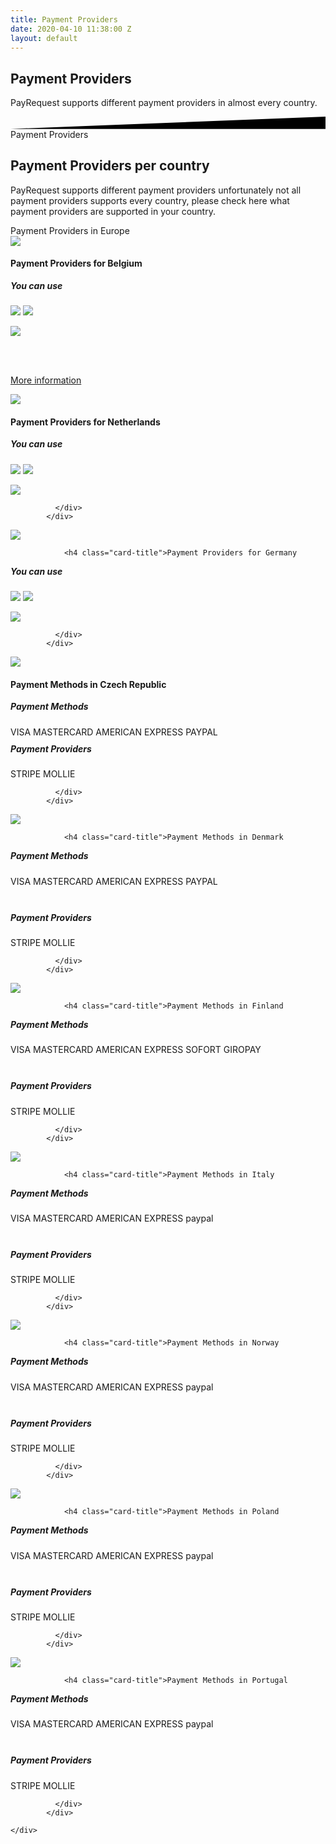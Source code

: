 ```yaml
---
title: Payment Providers
date: 2020-04-10 11:38:00 Z
layout: default
---
```


<div class="position-relative">
	<!-- Hero for FREE version -->
	<section class="section section-lg section-shaped">
		<!-- Background circles -->
		<div class="shape shape-style-self shape-primary">
			<span class="span-150"></span>
			<span class="span-50"></span>
			<span class="span-50"></span>
			<span class="span-75"></span>
			<span class="span-100"></span>
			<span class="span-75"></span>
			<span class="span-50"></span>
			<span class="span-100"></span>
			<span class="span-50"></span>
			<span class="span-100"></span>
		</div>
		<div class="container shape-container d-flex align-items-center">
			<div class="col px-0">
				<div class="row align-items-center justify-content-center">
					<div class="col-lg-6 text-center">
						<div class="icon icon-shape bg-gradient-white shadow rounded-circle mb-3"><i class="fa fa-globe-europe text-info" aria-hidden="true"></i></div>
						<h1 class="text-white">Payment Providers</h1>
						<p class="lead text-white">PayRequest supports different payment providers in almost every country.</p>

</div>
				</div>
			</div>
		</div>
		<!-- SVG separator -->
		<div class="separator separator-bottom separator-skew zindex-100">
			<svg x="0" y="0" viewBox="0 0 2560 100" preserveAspectRatio="none" version="1.1" xmlns="http://www.w3.org/2000/svg">
				<polygon class="fill-white" points="2560 0 2560 100 0 100"></polygon>
			</svg>
		</div>
	</section>
</div>

<section class="section section-lg">
	<div class="container">
		
    
  <div class="row">
<div class="col-md-8 mr-auto ml-auto text-center">
<span class="badge badge-info badge-pill mb-3">Payment Providers</span>
<h2 class="title mb-3">Payment Providers per country</h2>
<p class="lead mb-5">PayRequest supports different payment providers unfortunately not all payment providers supports every country, please check here what payment providers are supported in your country.
</p>
</div>
</div>


<div class="row">
  <span class="badge badge-primary badge-pill mb-3">Payment Providers in Europe</span>
<div class="col-lg-4 d-flex align-items-stretch">


<div class="card card-profile" data-image="img-rounded">
              <div class="card-avatar">
                <a href="javascript:;">
                  <img class="img" src="https://payspacelv.com/wp-content/uploads/2018/09/belgium.svg">
                </a>
              </div>
              <div class="card-body ">
                
<h4 class="card-title">Payment Providers for Belgium
</h4>



<h5 style="margin-top: 10px;"> You can use </h5>

<img src="https://pbs.twimg.com/profile_images/1181112639101001728/NBqdcmm7_400x400.png" class="img-fluid rounded-circle shadow" style="
    max-width: 50px;
">
<img src="https://pbs.twimg.com/profile_images/778378996580888577/MFKh-pNn_400x400.jpg" class="img-fluid rounded-circle shadow" style="
    max-width: 50px;
">

<img src="https://pbs.twimg.com/profile_images/1145724063106519040/b1L98qh9_400x400.jpg" class="img-fluid rounded-circle shadow" style="
    max-width: 50px;
">

<br><br>



<a href="/integrations/mollie" class="btn btn-md btn-github btn-icon mb-3 mb-sm-0" style="
">
							<span class="btn-inner--icon" style="
"><i class="fal fa-info-circle" aria-hidden="true"></i></span>
							<span class="btn-inner--text">More information</span>
						</a>

</div>
</div>

</div><div class="col-lg-4 d-flex align-items-stretch">

<div class="card card-profile" data-image="img-rounded">
              <div class="card-avatar">
                <a href="javascript:;">
                  <img class="img" src="https://payspacelv.com/wp-content/uploads/2018/09/netherlands.svg">
                </a>
              </div>
              <div class="card-body ">
                
<h4 class="card-title">Payment Providers for Netherlands
</h4>















<h5 style="margin-top: 10px;"> You can use </h5>

<img src="https://pbs.twimg.com/profile_images/1181112639101001728/NBqdcmm7_400x400.png" class="img-fluid rounded-circle shadow" style="
    max-width: 50px;
">
<img src="https://pbs.twimg.com/profile_images/778378996580888577/MFKh-pNn_400x400.jpg" class="img-fluid rounded-circle shadow" style="
    max-width: 50px;
">

<img src="https://pbs.twimg.com/profile_images/1145724063106519040/b1L98qh9_400x400.jpg" class="img-fluid rounded-circle shadow" style="
    max-width: 50px;
">

<p></p>
                
              </div>
            </div>

</div>

<div class="col-lg-4 d-flex align-items-stretch">

<div class="card card-profile" data-image="img-rounded">
              <div class="card-avatar">
                <a href="javascript:;">
                  <img class="img" src="https://payspacelv.com/wp-content/uploads/2018/09/germany.svg">
                </a>
              </div>
              <div class="card-body ">
                
                <h4 class="card-title">Payment Providers for Germany
</h4>















<h5 style="margin-top: 10px;"> You can use </h5>

<img src="https://pbs.twimg.com/profile_images/1181112639101001728/NBqdcmm7_400x400.png" class="img-fluid rounded-circle shadow" style="
    max-width: 50px;
">
<img src="https://pbs.twimg.com/profile_images/778378996580888577/MFKh-pNn_400x400.jpg" class="img-fluid rounded-circle shadow" style="
    max-width: 50px;
">

<img src="https://pbs.twimg.com/profile_images/1145724063106519040/b1L98qh9_400x400.jpg" class="img-fluid rounded-circle shadow" style="
    max-width: 50px;
">

<p></p>
                
              </div>
            </div>

</div>


<div class="col-lg-4 d-flex align-items-stretch">
<div class="card card-profile" data-image="img-rounded">
              <div class="card-avatar">
                <a href="javascript:;">
                  <img class="img" src="https://payspacelv.com/wp-content/uploads/2018/09/czech-republic.svg">
                </a>
              </div>
              <div class="card-body ">               
                <h4 class="card-title">Payment Methods in Czech Republic
</h4>

<h5 style="margin-top: 10px;"> Payment Methods </h5>
<span class="badge badge-pill badge-md badge-success">VISA</span>
<span class="badge badge-pill badge-md badge-success">MASTERCARD</span>
<span class="badge badge-pill badge-md badge-success">AMERICAN EXPRESS</span>
<span class="badge badge-pill badge-md badge-success">PAYPAL</span>
<br>
<h5 style="margin-top: 10px;"> Payment Providers </h5>
<span class="badge badge-pill badge-md badge-info">STRIPE</span>
<span class="badge badge-pill badge-md badge-info">MOLLIE</span>
<p></p>
                
              </div>
            </div>

</div>



<div class="col-lg-4 d-flex align-items-stretch">

<div class="card card-profile" data-image="img-rounded">
              <div class="card-avatar">
                <a href="javascript:;">
                  <img class="img" src="https://payspacelv.com/wp-content/uploads/2018/09/denmark.svg">
                </a>
              </div>
              <div class="card-body ">
                
                <h4 class="card-title">Payment Methods in Denmark
</h4>



<h5 style="margin-top: 10px;"> Payment Methods </h5>

<span class="badge badge-pill badge-md badge-success">VISA</span>
<span class="badge badge-pill badge-md badge-success">MASTERCARD</span>
<span class="badge badge-pill badge-md badge-success">AMERICAN EXPRESS</span>
<span class="badge badge-pill badge-md badge-success">PAYPAL</span>



<br>

<h5 style="margin-top: 10px;"> Payment Providers </h5>
<span class="badge badge-pill badge-md badge-info">STRIPE</span>
<span class="badge badge-pill badge-md badge-info">MOLLIE</span>
<p></p>
                
              </div>
            </div>

</div>



<div class="col-lg-4 d-flex align-items-stretch">

<div class="card card-profile" data-image="img-rounded">
              <div class="card-avatar">
                <a href="javascript:;">
                  <img class="img" src="https://payspacelv.com/wp-content/uploads/2018/09/finland.svg">
                </a>
              </div>
              <div class="card-body ">
                
                <h4 class="card-title">Payment Methods in Finland

</h4>



<h5 style="margin-top: 10px;"> Payment Methods </h5>

<span class="badge badge-pill badge-md badge-success">VISA</span>
<span class="badge badge-pill badge-md badge-success">MASTERCARD</span>
<span class="badge badge-pill badge-md badge-success">AMERICAN EXPRESS</span>
<span class="badge badge-pill badge-md badge-success">SOFORT</span>
<span class="badge badge-pill badge-md badge-success">GIROPAY</span>



<br>

<h5 style="margin-top: 10px;"> Payment Providers </h5>
<span class="badge badge-pill badge-md badge-info">STRIPE</span>
<span class="badge badge-pill badge-md badge-info">MOLLIE</span>
<p></p>
                
              </div>
            </div>

</div>

<div class="col-lg-4 d-flex align-items-stretch">
<div class="card card-profile" data-image="img-rounded">
              <div class="card-avatar">
                <a href="javascript:;">
                  <img class="img" src="https://payspacelv.com/wp-content/uploads/2018/09/italy.svg">
                </a>
              </div>
              <div class="card-body ">
                
                <h4 class="card-title">Payment Methods in Italy

</h4>



<h5 style="margin-top: 10px;"> Payment Methods </h5>

<span class="badge badge-pill badge-md badge-success">VISA</span>
<span class="badge badge-pill badge-md badge-success">MASTERCARD</span>
<span class="badge badge-pill badge-md badge-success">AMERICAN EXPRESS</span>
<span class="badge badge-pill badge-md badge-success">paypal</span>



<br>

<h5 style="margin-top: 10px;"> Payment Providers </h5>
<span class="badge badge-pill badge-md badge-info">STRIPE</span>
<span class="badge badge-pill badge-md badge-info">MOLLIE</span>
<p></p>
                
              </div>
            </div>
</div>


<div class="col-lg-4 d-flex align-items-stretch">
<div class="card card-profile" data-image="img-rounded">
              <div class="card-avatar">
                <a href="javascript:;">
                  <img class="img" src="https://payspacelv.com/wp-content/uploads/2018/09/norway.svg">
                </a>
              </div>
              <div class="card-body ">
                
                <h4 class="card-title">Payment Methods in Norway

</h4>



<h5 style="margin-top: 10px;"> Payment Methods </h5>

<span class="badge badge-pill badge-md badge-success">VISA</span>
<span class="badge badge-pill badge-md badge-success">MASTERCARD</span>
<span class="badge badge-pill badge-md badge-success">AMERICAN EXPRESS</span>
<span class="badge badge-pill badge-md badge-success">paypal</span>



<br>

<h5 style="margin-top: 10px;"> Payment Providers </h5>
<span class="badge badge-pill badge-md badge-info">STRIPE</span>
<span class="badge badge-pill badge-md badge-info">MOLLIE</span>
<p></p>
                
              </div>
            </div>
</div>



<div class="col-lg-4 d-flex align-items-stretch">
<div class="card card-profile" data-image="img-rounded">
              <div class="card-avatar">
                <a href="javascript:;">
                  <img class="img" src="https://payspacelv.com/wp-content/uploads/2018/09/poland.svg">
                </a>
              </div>
              <div class="card-body ">
                
                <h4 class="card-title">Payment Methods in Poland

</h4>



<h5 style="margin-top: 10px;"> Payment Methods </h5>

<span class="badge badge-pill badge-md badge-success">VISA</span>
<span class="badge badge-pill badge-md badge-success">MASTERCARD</span>
<span class="badge badge-pill badge-md badge-success">AMERICAN EXPRESS</span>
<span class="badge badge-pill badge-md badge-success">paypal</span>



<br>

<h5 style="margin-top: 10px;"> Payment Providers </h5>
<span class="badge badge-pill badge-md badge-info">STRIPE</span>
<span class="badge badge-pill badge-md badge-info">MOLLIE</span>
<p></p>
                
              </div>
            </div>
</div>



<div class="col-lg-4 d-flex align-items-stretch">
<div class="card card-profile" data-image="img-rounded">
              <div class="card-avatar">
                <a href="javascript:;">
                  <img class="img" src="https://payspacelv.com/wp-content/uploads/2018/09/portugal.svg">
                </a>
              </div>
              <div class="card-body ">
                
                <h4 class="card-title">Payment Methods in Portugal

</h4>



<h5 style="margin-top: 10px;"> Payment Methods </h5>

<span class="badge badge-pill badge-md badge-success">VISA</span>
<span class="badge badge-pill badge-md badge-success">MASTERCARD</span>
<span class="badge badge-pill badge-md badge-success">AMERICAN EXPRESS</span>
<span class="badge badge-pill badge-md badge-success">paypal</span>



<br>

<h5 style="margin-top: 10px;"> Payment Providers </h5>
<span class="badge badge-pill badge-md badge-info">STRIPE</span>
<span class="badge badge-pill badge-md badge-info">MOLLIE</span>
<p></p>
                
              </div>
            </div>
</div>



</div>  
    
    
    
    
	
	</div>
</section>

